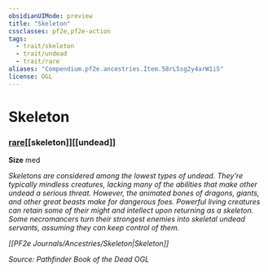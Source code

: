 ```yaml
---
obsidianUIMode: preview
title: "Skeleton"
cssclasses: pf2e,pf2e-action
tags:
  - trait/skeleton
  - trait/undead
  - trait/rare
aliases: "Compendium.pf2e.ancestries.Item.58rL5sg2y4arW1i5"
license: OGL
---
```

# Skeleton

### [rare](rare "Rare Rarity Trait")[[skeleton]][[undead]]



**Size** med


_Skeletons are considered among the lowest types of undead. They're typically mindless creatures, lacking many of the abilities that make other undead a serious threat. However, the animated bones of dragons, giants, and other great beasts make for dangerous foes. Powerful living creatures can retain some of their might and intellect upon returning as a skeleton. Some necromancers turn their strongest enemies into skeletal undead servants, assuming they can keep control of them._

_[[PF2e Journals/Ancestries/Skeleton|Skeleton]]_

*Source: Pathfinder Book of the Dead*
*OGL*